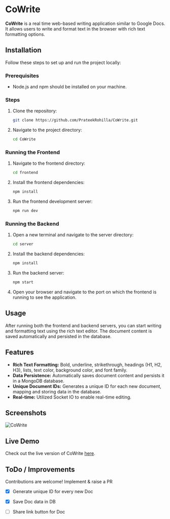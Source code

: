 # CoWrite

**CoWrite** is a real time web-based writing application similar to Google Docs. It allows users to write and format text in the browser with rich text formatting options.


## Installation
Follow these steps to set up and run the project locally:

### Prerequisites
- Node.js and npm should be installed on your machine.

### Steps
1. Clone the repository:
    ```bash
    git clone https://github.com/PrateekRohilla/CoWrite.git
    ```
2. Navigate to the project directory:
    ```bash
    cd CoWrite
    ```

### Running the Frontend
1. Navigate to the frontend directory:
    ```bash
    cd frontend
    ```
2. Install the frontend dependencies:
    ```bash
    npm install
    ```
3. Run the frontend development server:
    ```bash
    npm run dev
    ```

### Running the Backend
1. Open a new terminal and navigate to the server directory:
    ```bash
    cd server
    ```
2. Install the backend dependencies:
    ```bash
    npm install
    ```
3. Run the backend server:
    ```bash
    npm start
    ```

4. Open your browser and navigate to the port on which the frontend is running to see the application.

## Usage
After running both the frontend and backend servers, you can start writing and formatting text using the rich text editor. The document content is saved automatically and persisted in the database.

## Features
- **Rich Text Formatting:** Bold, underline, strikethrough, headings (H1, H2, H3), lists, text color, background color, and font family.
- **Data Persistence:** Automatically saves document content and persists it in a MongoDB database.
- **Unique Document IDs:** Generates a unique ID for each new document, mapping and storing data in the database.
- **Real-time:** Utilized Socket IO to enable real-time editing.

## Screenshots
![CoWrite](https://github.com/PrateekRohilla/CoWrite/assets/23234142/f863dd09-a1f9-4ec2-9e5f-ba8dec41e1f2)

## Live Demo
Check out the live version of CoWrite [here](https://cowrite.netlify.app).


## ToDo / Improvements
Contributions are welcome!
Implement & raise a PR

- [x] Generate unique ID for every new Doc
- [x] Save Doc data in DB
- [ ] Share link button for Doc

